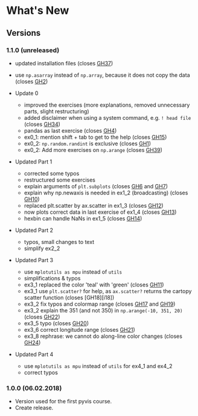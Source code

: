 # What's New

## Versions

### 1.1.0 (unreleased)

 * updated installation files (closes [GH37][i37])
 * use `np.asarray` instead of `np.array`, because it does not copy the data (closes [GH2][i2])
 * Update 0
   * improved the exercises (more explanations, removed unnecessary parts, slight restructuring)
   * added disclaimer when using a system command, e.g. `! head file` (closes [GH34][i34])
   * pandas as last exercise (closes [GH4][i4])
   * ex0_1: mention shift + tab to get to the help (closes [GH15][i15])
   * ex0_2: `np.random.randint` is exclusive (closes [GH1][i1])
   * ex0_2: Add more exercises on `np.arange` (closes [GH39][i39])

 * Updated Part 1
   * corrected some typos
   * restructured some exercises
   * explain arguments of `plt.subplots` (closes [GH6][i6] and [GH7][i7])
   * explain why np.newaxis is needed in ex1_2 (broadcasting) (closes [GH10][i10])
   * replaced plt.scatter by ax.scatter in ex1_3 (closes [GH12][i12])
   * now plots correct data in last exercise of ex1_4 (closes [GH13][i13])
   * hexbin can handle NaNs in ex1_5 (closes [GH14][i14])
 * Updated Part 2
   * typos, small changes to text
   * simplify ex2_2
 * Updated Part 3
   * use `mplotutils as mpu` instead of `utils`
   * simplifications & typos
   * ex3_1 replaced the color 'teal' with 'green' (closes [GH11][i11])
   * ex3_1 use `plt.scatter?` for help, as `ax.scatter?` returns the cartopy scatter function (closes [GH18][i18])
   * ex3_2 fix typos and colormap range (closes [GH17][i17] and [GH19][i19])
   * ex3_2 explain the 351 (and not 350) in `np.arange(-10, 351, 20)` (closes [GH22][i22])
   * ex3_5 typo (closes [GH20][i20])
   * ex3_6 correct longitude range (closes [GH21][i21])
   * ex3_8 rephrase: we cannot do along-line color changes (closes [GH24][i24])
 * Updated Part 4
   * use `mplotutils as mpu` instead of `utils` for ex4_1 and ex4_2
   * correct typos

### 1.0.0 (06.02.2018)

 * Version used for the first pyvis course.
 * Create release.



[i1]: https://github.com/C2SM/pyvis/issues/1
[i2]: https://github.com/C2SM/pyvis/issues/2
[i4]: https://github.com/C2SM/pyvis/issues/4
[i6]: https://github.com/C2SM/pyvis/issues/6
[i7]: https://github.com/C2SM/pyvis/issues/7
[i10]: https://github.com/C2SM/pyvis/issues/10
[i11]: https://github.com/C2SM/pyvis/issues/11
[i12]: https://github.com/C2SM/pyvis/issues/12
[i13]: https://github.com/C2SM/pyvis/issues/13
[i14]: https://github.com/C2SM/pyvis/issues/14
[i15]: https://github.com/C2SM/pyvis/issues/15
[i17]: https://github.com/C2SM/pyvis/issues/17
[i19]: https://github.com/C2SM/pyvis/issues/19
[i20]: https://github.com/C2SM/pyvis/issues/20
[i21]: https://github.com/C2SM/pyvis/issues/21
[i22]: https://github.com/C2SM/pyvis/issues/22
[i24]: https://github.com/C2SM/pyvis/issues/24
[i34]: https://github.com/C2SM/pyvis/issues/34
[i37]: https://github.com/C2SM/pyvis/issues/37
[i39]: https://github.com/C2SM/pyvis/issues/39
